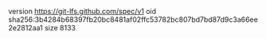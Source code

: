 version https://git-lfs.github.com/spec/v1
oid sha256:3b4284b68397fb20bc8481af02ffc53782bc807bd7bd87d9c3a66ee2e2812aa1
size 8133
